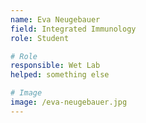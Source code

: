 ```yaml
---
name: Eva Neugebauer 
field: Integrated Immunology
role: Student

# Role
responsible: Wet Lab
helped: something else

# Image
image: /eva-neugebauer.jpg
---
```

